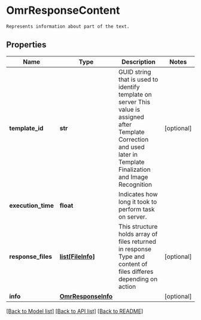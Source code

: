 # OmrResponseContent

```
Represents information about part of the text.
```

## Properties
Name | Type | Description | Notes
------------ | ------------- | ------------- | -------------
**template_id** | **str** | GUID string that is used to identify template on server This value is assigned after Template Correction and used later in Template Finalization and Image Recognition | [optional] 
**execution_time** | **float** | Indicates how long it took to perform task on server. | 
**response_files** | [**list[FileInfo]**](FileInfo.md) | This structure holds array of files returned in response Type and content of files differes depending on action | [optional] 
**info** | [**OmrResponseInfo**](OmrResponseInfo.md) |  | [optional] 

[[Back to Model list]](../README.md#documentation-for-models) [[Back to API list]](../README.md#documentation-for-api-endpoints) [[Back to README]](../README.md)


